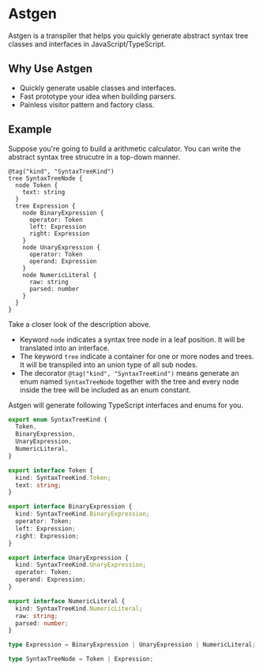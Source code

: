 # Astgen

Astgen is a transpiler that helps you quickly generate abstract syntax tree classes and interfaces in JavaScript/TypeScript.

## Why Use Astgen

* Quickly generate usable classes and interfaces.
* Fast prototype your idea when building parsers.
* Painless visitor pattern and factory class.

## Example

Suppose you're going to build a arithmetic calculator. You can write the abstract syntax tree strucutre in a top-down manner.

```
@tag("kind", "SyntaxTreeKind")
tree SyntaxTreeNode {
  node Token {
    text: string
  }
  tree Expression {
    node BinaryExpression {
      operator: Token
      left: Expression
      right: Expression
    }
    node UnaryExpression {
      operator: Token
      operand: Expression
    }
    node NumericLiteral {
      raw: string
      parsed: number
    }
  }
}
```
Take a closer look of the description above.

* Keyword `node` indicates a syntax tree node in a leaf position. It will be translated into an interface.
* The keyword `tree` indicate a container for one or more nodes and trees. It will be transpiled into an union type of all sub nodes.
* The decorator `@tag("kind", "SyntaxTreeKind")` means generate an enum named `SyntaxTreeNode` together with the tree and every node inside the tree will be included as an enum constant.

Astgen will generate following TypeScript interfaces and enums for you.

```typescript
export enum SyntaxTreeKind {
  Token,
  BinaryExpression,
  UnaryExpression,
  NumericLiteral,
}

export interface Token {
  kind: SyntaxTreeKind.Token;
  text: string;
}

export interface BinaryExpression {
  kind: SyntaxTreeKind.BinaryExpression;
  operator: Token;
  left: Expression;
  right: Expression;
}

export interface UnaryExpression {
  kind: SyntaxTreeKind.UnaryExpression;
  operator: Token;
  operand: Expression;
}

export interface NumericLiteral {
  kind: SyntaxTreeKind.NumericLiteral;
  raw: string;
  parsed: number;
}

type Expression = BinaryExpression | UnaryExpression | NumericLiteral;

type SyntaxTreeNode = Token | Expression;
```
